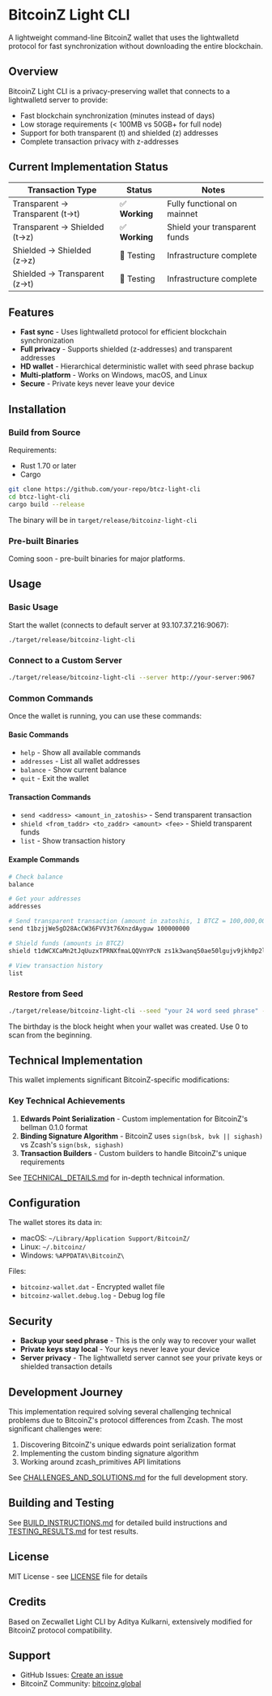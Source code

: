# BitcoinZ Light CLI

A lightweight command-line BitcoinZ wallet that uses the lightwalletd protocol for fast synchronization without downloading the entire blockchain.

## Overview

BitcoinZ Light CLI is a privacy-preserving wallet that connects to a lightwalletd server to provide:
- Fast blockchain synchronization (minutes instead of days)
- Low storage requirements (< 100MB vs 50GB+ for full node)
- Support for both transparent (t) and shielded (z) addresses
- Complete transaction privacy with z-addresses

## Current Implementation Status

| Transaction Type | Status | Notes |
|-----------------|---------|-------|
| Transparent → Transparent (t→t) | ✅ **Working** | Fully functional on mainnet |
| Transparent → Shielded (t→z) | ✅ **Working** | Shield your transparent funds |
| Shielded → Shielded (z→z) | 🚧 Testing | Infrastructure complete |
| Shielded → Transparent (z→t) | 🚧 Testing | Infrastructure complete |

## Features

- **Fast sync** - Uses lightwalletd protocol for efficient blockchain synchronization
- **Full privacy** - Supports shielded (z-addresses) and transparent addresses
- **HD wallet** - Hierarchical deterministic wallet with seed phrase backup
- **Multi-platform** - Works on Windows, macOS, and Linux
- **Secure** - Private keys never leave your device

## Installation

### Build from Source

Requirements:
- Rust 1.70 or later
- Cargo

```bash
git clone https://github.com/your-repo/btcz-light-cli
cd btcz-light-cli
cargo build --release
```

The binary will be in `target/release/bitcoinz-light-cli`

### Pre-built Binaries

Coming soon - pre-built binaries for major platforms.

## Usage

### Basic Usage

Start the wallet (connects to default server at 93.107.37.216:9067):
```bash
./target/release/bitcoinz-light-cli
```

### Connect to a Custom Server

```bash
./target/release/bitcoinz-light-cli --server http://your-server:9067
```

### Common Commands

Once the wallet is running, you can use these commands:

#### Basic Commands
- `help` - Show all available commands
- `addresses` - List all wallet addresses  
- `balance` - Show current balance
- `quit` - Exit the wallet

#### Transaction Commands
- `send <address> <amount_in_zatoshis>` - Send transparent transaction
- `shield <from_taddr> <to_zaddr> <amount> <fee>` - Shield transparent funds
- `list` - Show transaction history

#### Example Commands
```bash
# Check balance
balance

# Get your addresses
addresses

# Send transparent transaction (amount in zatoshis, 1 BTCZ = 100,000,000 zatoshis)
send t1bzjjWe5gD28AcCW36FVV3t76XnzdAyguw 100000000

# Shield funds (amounts in BTCZ)
shield t1dWCXCaMn2tJqUuzxTPRNXfmaLQQVnYPcN zs1k3wanq50ae50lgujv9jkh0p2lq5wn99u8l0j5d4q8tmssv9krrpzcry4xs3jtsceg38qz9ctpnn 1.5 0.001

# View transaction history
list
```

### Restore from Seed

```bash
./target/release/bitcoinz-light-cli --seed "your 24 word seed phrase" --birthday 328500
```

The birthday is the block height when your wallet was created. Use 0 to scan from the beginning.

## Technical Implementation

This wallet implements significant BitcoinZ-specific modifications:

### Key Technical Achievements
1. **Edwards Point Serialization** - Custom implementation for BitcoinZ's bellman 0.1.0 format
2. **Binding Signature Algorithm** - BitcoinZ uses `sign(bsk, bvk || sighash)` vs Zcash's `sign(bsk, sighash)`
3. **Transaction Builders** - Custom builders to handle BitcoinZ's unique requirements

See [TECHNICAL_DETAILS.md](TECHNICAL_DETAILS.md) for in-depth technical information.

## Configuration

The wallet stores its data in:
- macOS: `~/Library/Application Support/BitcoinZ/`
- Linux: `~/.bitcoinz/`
- Windows: `%APPDATA%\BitcoinZ\`

Files:
- `bitcoinz-wallet.dat` - Encrypted wallet file
- `bitcoinz-wallet.debug.log` - Debug log file

## Security

- **Backup your seed phrase** - This is the only way to recover your wallet
- **Private keys stay local** - Your keys never leave your device
- **Server privacy** - The lightwalletd server cannot see your private keys or shielded transaction details

## Development Journey

This implementation required solving several challenging technical problems due to BitcoinZ's protocol differences from Zcash. The most significant challenges were:

1. Discovering BitcoinZ's unique edwards point serialization format
2. Implementing the custom binding signature algorithm
3. Working around zcash_primitives API limitations

See [CHALLENGES_AND_SOLUTIONS.md](CHALLENGES_AND_SOLUTIONS.md) for the full development story.

## Building and Testing

See [BUILD_INSTRUCTIONS.md](BUILD_INSTRUCTIONS.md) for detailed build instructions and [TESTING_RESULTS.md](TESTING_RESULTS.md) for test results.

## License

MIT License - see [LICENSE](LICENSE) file for details

## Credits

Based on Zecwallet Light CLI by Aditya Kulkarni, extensively modified for BitcoinZ protocol compatibility.

## Support

- GitHub Issues: [Create an issue](https://github.com/your-repo/btcz-light-cli/issues)
- BitcoinZ Community: [bitcoinz.global](https://bitcoinz.global)
